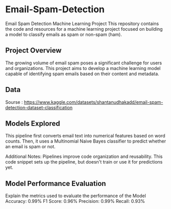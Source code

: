 # Email-Spam-Detection

Email Spam Detection Machine Learning Project
This repository contains the code and resources for a machine learning project focused on building a model to classify emails as spam or non-spam (ham).

## Project Overview
The growing volume of email spam poses a significant challenge for users and organizations. This project aims to develop a machine learning model capable of identifying spam emails based on their content and metadata.

## Data
Sourse : https://www.kaggle.com/datasets/shantanudhakadd/email-spam-detection-dataset-classification

## Models Explored
This pipeline first converts email text into numerical features based on word counts.
Then, it uses a Multinomial Naive Bayes classifier to predict whether an email is spam or not.

Additional Notes:
Pipelines improve code organization and reusability.
This code snippet sets up the pipeline, but doesn't train or use it for predictions yet.

## Model Performance Evaluation
Explain the metrics used to evaluate the performance of the Model 
Accuracy: 0.99%
F1 Score: 0.96%
Precision: 0.99%
Recall: 0.93%


